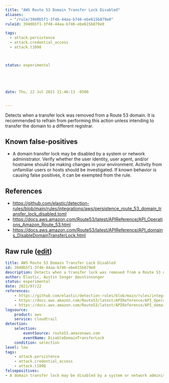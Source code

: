 ```yaml
---
title: "AWS Route 53 Domain Transfer Lock Disabled"
aliases:
  - "/rule/3940b5f1-3f46-44aa-b746-ebe615b879e0"
ruleid: 3940b5f1-3f46-44aa-b746-ebe615b879e0

tags:
  - attack.persistence
  - attack.credential_access
  - attack.t1098



status: experimental





date: Thu, 22 Jul 2021 21:46:13 -0500


---
```


Detects when a transfer lock was removed from a Route 53 domain. It is recommended to refrain from performing this action unless intending to transfer the domain to a different registrar.

<!--more-->


## Known false-positives

* A domain transfer lock may be disabled by a system or network administrator. Verify whether the user identity, user agent, and/or hostname should be making changes in your environment. Activity from unfamiliar users or hosts should be investigated. If known behavior is causing false positives, it can be exempted from the rule.



## References

* https://github.com/elastic/detection-rules/blob/main/rules/integrations/aws/persistence_route_53_domain_transfer_lock_disabled.toml
* https://docs.aws.amazon.com/Route53/latest/APIReference/API_Operations_Amazon_Route_53.html
* https://docs.aws.amazon.com/Route53/latest/APIReference/API_domains_DisableDomainTransferLock.html


## Raw rule ([edit](https://github.com/SigmaHQ/sigma/edit/master/rules/cloud/aws/aws_route_53_domain_transferred_lock_disabled.yml))
```yaml
title: AWS Route 53 Domain Transfer Lock Disabled
id: 3940b5f1-3f46-44aa-b746-ebe615b879e0
description: Detects when a transfer lock was removed from a Route 53 domain. It is recommended to refrain from performing this action unless intending to transfer the domain to a different registrar. 
author: Elastic, Austin Songer @austinsonger
status: experimental
date: 2021/07/22
references:
    - https://github.com/elastic/detection-rules/blob/main/rules/integrations/aws/persistence_route_53_domain_transfer_lock_disabled.toml
    - https://docs.aws.amazon.com/Route53/latest/APIReference/API_Operations_Amazon_Route_53.html
    - https://docs.aws.amazon.com/Route53/latest/APIReference/API_domains_DisableDomainTransferLock.html
logsource:
    product: aws
    service: cloudtrail
detection:
    selection:
        eventSource: route53.amazonaws.com
        eventName: DisableDomainTransferLock
    condition: selection
level: low
tags:
    - attack.persistence
    - attack.credential_access
    - attack.t1098
falsepositives:
- A domain transfer lock may be disabled by a system or network administrator. Verify whether the user identity, user agent, and/or hostname should be making changes in your environment. Activity from unfamiliar users or hosts should be investigated. If known behavior is causing false positives, it can be exempted from the rule.


```

